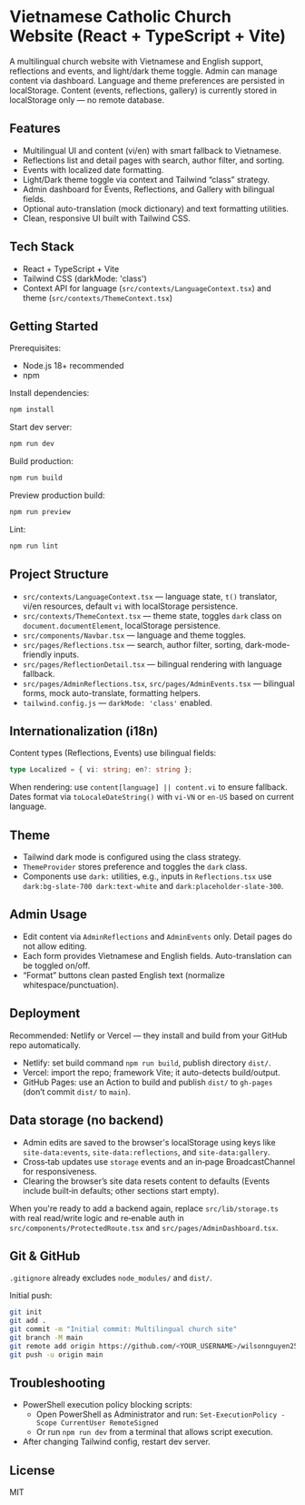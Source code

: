 # Vietnamese Catholic Church Website (React + TypeScript + Vite)

A multilingual church website with Vietnamese and English support, reflections and events, and light/dark theme toggle. Admin can manage content via dashboard. Language and theme preferences are persisted in localStorage. Content (events, reflections, gallery) is currently stored in localStorage only — no remote database.

## Features

- Multilingual UI and content (vi/en) with smart fallback to Vietnamese.
- Reflections list and detail pages with search, author filter, and sorting.
- Events with localized date formatting.
- Light/Dark theme toggle via context and Tailwind “class” strategy.
- Admin dashboard for Events, Reflections, and Gallery with bilingual fields.
- Optional auto-translation (mock dictionary) and text formatting utilities.
- Clean, responsive UI built with Tailwind CSS.

## Tech Stack

- React + TypeScript + Vite
- Tailwind CSS (darkMode: 'class')
- Context API for language (`src/contexts/LanguageContext.tsx`) and theme (`src/contexts/ThemeContext.tsx`)

## Getting Started

Prerequisites:
- Node.js 18+ recommended
- npm

Install dependencies:
```bash
npm install
```

Start dev server:
```bash
npm run dev
```

Build production:
```bash
npm run build
```

Preview production build:
```bash
npm run preview
```

Lint:
```bash
npm run lint
```

## Project Structure

- `src/contexts/LanguageContext.tsx` — language state, `t()` translator, vi/en resources, default `vi` with localStorage persistence.
- `src/contexts/ThemeContext.tsx` — theme state, toggles `dark` class on `document.documentElement`, localStorage persistence.
- `src/components/Navbar.tsx` — language and theme toggles.
- `src/pages/Reflections.tsx` — search, author filter, sorting, dark-mode-friendly inputs.
- `src/pages/ReflectionDetail.tsx` — bilingual rendering with language fallback.
- `src/pages/AdminReflections.tsx`, `src/pages/AdminEvents.tsx` — bilingual forms, mock auto-translate, formatting helpers.
- `tailwind.config.js` — `darkMode: 'class'` enabled.

## Internationalization (i18n)

Content types (Reflections, Events) use bilingual fields:
```ts
type Localized = { vi: string; en?: string };
```
When rendering: use `content[language] || content.vi` to ensure fallback.
Dates format via `toLocaleDateString()` with `vi-VN` or `en-US` based on current language.

## Theme

- Tailwind dark mode is configured using the class strategy.
- `ThemeProvider` stores preference and toggles the `dark` class.
- Components use `dark:` utilities, e.g., inputs in `Reflections.tsx` use `dark:bg-slate-700 dark:text-white` and `dark:placeholder-slate-300`.

## Admin Usage

- Edit content via `AdminReflections` and `AdminEvents` only. Detail pages do not allow editing.
- Each form provides Vietnamese and English fields. Auto-translation can be toggled on/off.
- “Format” buttons clean pasted English text (normalize whitespace/punctuation).

## Deployment

Recommended: Netlify or Vercel — they install and build from your GitHub repo automatically.

- Netlify: set build command `npm run build`, publish directory `dist/`.
- Vercel: import the repo; framework Vite; it auto-detects build/output.
- GitHub Pages: use an Action to build and publish `dist/` to `gh-pages` (don’t commit `dist/` to `main`).

## Data storage (no backend)

- Admin edits are saved to the browser's localStorage using keys like `site-data:events`, `site-data:reflections`, and `site-data:gallery`.
- Cross‑tab updates use `storage` events and an in‑page BroadcastChannel for responsiveness.
- Clearing the browser’s site data resets content to defaults (Events include built‑in defaults; other sections start empty).

When you're ready to add a backend again, replace `src/lib/storage.ts` with real read/write logic and re‑enable auth in `src/components/ProtectedRoute.tsx` and `src/pages/AdminDashboard.tsx`.

## Git & GitHub

`.gitignore` already excludes `node_modules/` and `dist/`.

Initial push:
```bash
git init
git add .
git commit -m "Initial commit: Multilingual church site"
git branch -M main
git remote add origin https://github.com/<YOUR_USERNAME>/wilsonnguyen257.github.io
git push -u origin main
```

## Troubleshooting

- PowerShell execution policy blocking scripts:
  - Open PowerShell as Administrator and run: `Set-ExecutionPolicy -Scope CurrentUser RemoteSigned`
  - Or run `npm run dev` from a terminal that allows script execution.
- After changing Tailwind config, restart dev server.

## License

MIT
